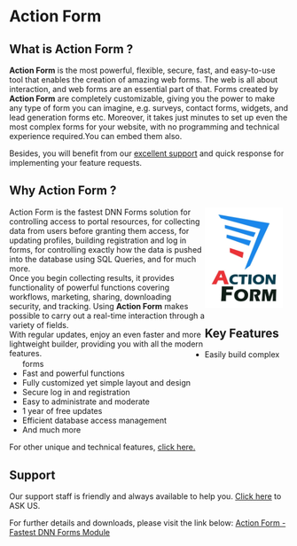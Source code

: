 # Action Form

## What is Action Form ?

<b>Action Form</b> is the most powerful, flexible, secure, fast, and easy-to-use tool that enables the creation of amazing web forms. The web is all about interaction, and web forms are an essential part of that. Forms created by <b>Action Form</b> are completely customizable, giving you the power to make any type of form you can imagine, e.g. surveys, contact forms, widgets, and lead generation forms etc. Moreover, it takes just minutes to set up even the most complex forms for your website, with no programming and technical experience required.You can embed them also.

Besides, you will benefit from our <a href="http://www.dnnsharp.com/support#opturl=%2Faction-form" target="_blank">excellent support</a> and quick response for implementing your feature requests.

## Why Action Form ?

<div style="float: left; max-width: 70%;">
Action Form is the fastest DNN Forms solution for controlling access to portal resources, for collecting data from users before granting them access, for updating profiles, building registration and log in forms, for controlling exactly how the data is pushed into the database using SQL Queries, and for much more.
</div>

<div style="float: left; max-width: 70%;">
Once you begin collecting results, it provides functionality of powerful functions covering workflows, marketing, sharing, downloading security, and tracking. Using <b>Action Form</b> makes possible to carry out a real-time interaction through a variety of fields.
</div>

<div style="float: left; max-width: 70%;">
With regular updates, enjoy an even faster and more lightweight builder, providing you with all the modern features.
</div>
<img style="max-width: 28%" src="assets/action-form-builder-300x388w.jpg" />

## Key Features

* Easily build complex forms
* Fast and powerful functions
* Fully customized yet simple layout and design
* Secure log in and registration
* Easy to administrate and moderate
* 1 year of free updates
* Efficient database access management
* And much more

For other unique and technical features, <a href="http://www.dnnsharp.com/dnn/modules/action-form-builder" target="_blank">click here.</a>

## Support

Our support staff is friendly and always available to help you. <a href="https://www.dnnsharp.com/helpcenter#opturl=%2Faction-form" target="_blank">Click here</a> to ASK US.

For further details and downloads, please visit the link below:
<a href="https://www.dnnsharp.com/dnn/modules/action-form-builder" target="_blank">Action Form - Fastest DNN Forms Module</a>